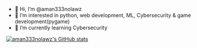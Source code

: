 - 👋 Hi, I’m @aman333nolawz
- 👀 I’m interested in python, web development, ML, Cybersecurity & game development(pygame)
- 🌱 I’m currently learning Cybersecurity

[![aman333nolawz's GitHub stats](https://github-readme-stats.vercel.app/api?username=aman333nolawz&show_icons=true&theme=dracula&border_radius=10&hide_border=true&bg_color=15,0d1117,1a1b26)](https://github.com/anuraghazra/github-readme-stats)
